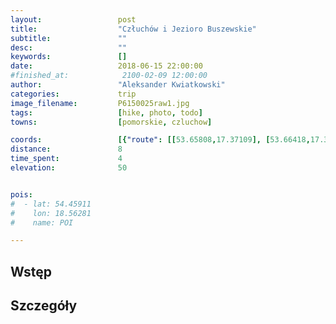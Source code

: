 ```yaml
---
layout:                 post
title:                  "Człuchów i Jezioro Buszewskie"
subtitle:               ""
desc:                   ""
keywords:               []
date:                   2018-06-15 22:00:00
#finished_at:            2100-02-09 12:00:00
author:                 "Aleksander Kwiatkowski"
categories:             trip
image_filename:         P6150025raw1.jpg
tags:                   [hike, photo, todo]
towns:                  [pomorskie, czluchow]

coords:                 [{"route": [[53.65808,17.37109], [53.66418,17.36044], [53.66510,17.33341], [53.66337,17.32731]], "type": "hike"}]
distance:               8
time_spent:             4
elevation:              50


pois:
#  - lat: 54.45911
#    lon: 18.56281
#    name: POI

---
```



## Wstęp

## Szczegóły
